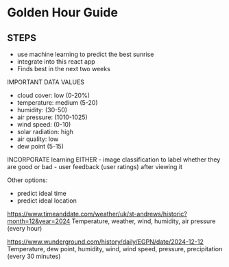 # Golden Hour Guide

## STEPS 
- use machine learning to predict the best sunrise
- integrate into this react app
- Finds best in the next two weeks

IMPORTANT DATA VALUES
- cloud cover: low (0-20%)
- temperature: medium (5-20)
- humidity: (30-50)
- air pressure: (1010-1025)
- wind speed: (0-10)
- solar radiation: high
- air quality: low
- dew point  (5-15)

INCORPORATE learning
EITHER
    - image classification to label whether they are good or bad
    - user feedback (user ratings) after viewing it


Other options:
- predict ideal time
- predict ideal location

https://www.timeanddate.com/weather/uk/st-andrews/historic?month=12&year=2024
Temperature, weather, wind, humidity, air pressure (every hour)

https://www.wunderground.com/history/daily/EGPN/date/2024-12-12
Temperature, dew point, humidity, wind, wind speed, pressure, precipitation (every 30 minutes)
